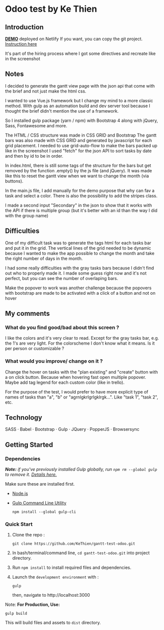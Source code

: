 # Odoo test by Ke Thien

## Introduction

[**DEMO**](https://nostalgic-hawking-eeafec.netlify.com/) deployed on Netlify
If you want, you can copy the git project. [Instruction here](#getting-started)

It's part of the hiring process where I got some directives and recreate like in the screenshot

## Notes

I decided to generate the gantt view page with the json api that come with the brief and not just make the html css.

I wanted to use Vue.js framework but I change my mind to a more classic method. With gulp as an automation build and dev server tool because I thought the brief didn't mention the use of a framework.

So I installed gulp package (yarn / npm) with Bootstrap 4 along with jQuery, Sass, Fontawesome and more.

The HTML / CSS structure was made in CSS GRID and Bootstrap
The gantt bars was also made with CSS GRID and generated by javascript for each grid placement.
I needed to use grid-auto-flow to make the bars packed up like in the screenshot
I used "fetch" for the json API to sort tasks by date and then by id to be in order.

In index.html, there is still some tags of the structure for the bars but get removed by the function .empty() by the js file (and jQuery). It was made like this to reset the gantt view when we want to change the month (via buttons).

In the main.js file, I add manually for the demo purpose that why can fav a task and select a color. There is also the possibility to add the stripes class.

I made a second input "Secondary" in the json to show that it works with the API if there is multiple group (but it's better with an id than the way I did with the group name)

## Difficulties

One of my difficult task was to generate the tags html for each tasks bar and put it in the grid.
The vertical lines of the grid needed to be dynamic because I wanted to make the app possible to change the month and take the right number of days in the month.

I had some really difficulties with the gray tasks bars because I didn't find out who to properly made it. I made some guess right now and it's not perfect, but you can see the number of overlaping bars.

Make the popover to work was another challenge because the popovers with bootstrap are made to be activated with a click of a button and not on hover

## My comments

### What do you find good/bad about this screen ?

I like the colors and it's very clear to read. Except for the gray tasks bar, e.g. the 1's are very light.
For the colorscheme I don't know what it means. Is it per person or customizable ?

### What would you improve/ change on it ?

Change the hover on tasks with the "plan existing" and "create" button with a on click button. Because when hovering fast open multiple popover.
Maybe add tag legend for each custom color (like in trello).

For the purpose of the test, I would prefer to have more explicit type of names of tasks than "a", "b" or "agrnlgkrlgrlgklrgk...". Like "task 1", "task 2", etc.

## Technology

SASS
· Babel
· Bootstrap
· Gulp
· JQuery
· PopperJS
· Browsersync

## Getting Started

### Dependencies

_**Note:** if you've previously installed Gulp globally, run `npm rm --global gulp` to remove it. [Details here.](https://medium.com/gulpjs/gulp-sips-command-line-interface-e53411d4467)_

Make sure these are installed first.

- [Node.js](http://nodejs.org)
- [Gulp Command Line Utility](http://gulpjs.com)

  `npm install --global gulp-cli`

### Quick Start

1. Clone the repo :

   `git clone https://github.com/KeThien/gantt-test-odoo.git`

2. In bash/terminal/command line, `cd gantt-test-odoo.git` into project directory.
3. Run `npm install` to install required files and dependencies.
4. Launch the `development environment` with :

   `gulp`

   then, navigate to http://localhost:3000

Note: **For Production, Use:**

```
gulp build
```

This will build files and assets to `dist` directory.
